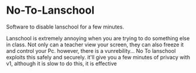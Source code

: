 # No-To-Lanschool
Software to disable lanschool for a few minutes. 

Lanschool is extremely annoying when you are trying to do something else in class. Not only can a teacher view your screen, they can also freeze it and control your Pc. however, there is a vunrebility... No To lanschool exploits this safely and securely. it'll give you a few minutes of privacy with v1, although it is slow to do this, it is effective
